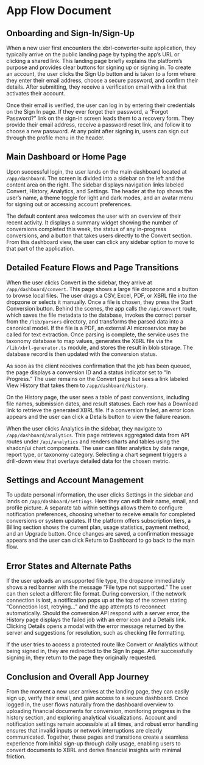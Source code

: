 # App Flow Document

## Onboarding and Sign-In/Sign-Up

When a new user first encounters the xbrl-converter-suite application, they typically arrive on the public landing page by typing the app’s URL or clicking a shared link. This landing page briefly explains the platform’s purpose and provides clear buttons for signing up or signing in. To create an account, the user clicks the Sign Up button and is taken to a form where they enter their email address, choose a secure password, and confirm their details. After submitting, they receive a verification email with a link that activates their account.

Once their email is verified, the user can log in by entering their credentials on the Sign In page. If they ever forget their password, a “Forgot Password?” link on the sign-in screen leads them to a recovery form. They provide their email address, receive a password reset link, and follow it to choose a new password. At any point after signing in, users can sign out through the profile menu in the header.

## Main Dashboard or Home Page

Upon successful login, the user lands on the main dashboard located at `/app/dashboard`. The screen is divided into a sidebar on the left and the content area on the right. The sidebar displays navigation links labeled Convert, History, Analytics, and Settings. The header at the top shows the user’s name, a theme toggle for light and dark modes, and an avatar menu for signing out or accessing account preferences.

The default content area welcomes the user with an overview of their recent activity. It displays a summary widget showing the number of conversions completed this week, the status of any in-progress conversions, and a button that takes users directly to the Convert section. From this dashboard view, the user can click any sidebar option to move to that part of the application.

## Detailed Feature Flows and Page Transitions

When the user clicks Convert in the sidebar, they arrive at `/app/dashboard/convert`. This page shows a large file dropzone and a button to browse local files. The user drags a CSV, Excel, PDF, or XBRL file into the dropzone or selects it manually. Once a file is chosen, they press the Start Conversion button. Behind the scenes, the app calls the `/api/convert` route, which saves the file metadata to the database, invokes the correct parser from the `/lib/parsers` directory, and transforms the parsed data into a canonical model. If the file is a PDF, an external AI microservice may be called for text extraction. Once parsing is complete, the service uses the taxonomy database to map values, generates the XBRL file via the `/lib/xbrl-generator.ts` module, and stores the result in blob storage. The database record is then updated with the conversion status.

As soon as the client receives confirmation that the job has been queued, the page displays a conversion ID and a status indicator set to “In Progress.” The user remains on the Convert page but sees a link labeled View History that takes them to `/app/dashboard/history`.

On the History page, the user sees a table of past conversions, including file names, submission dates, and result statuses. Each row has a Download link to retrieve the generated XBRL file. If a conversion failed, an error icon appears and the user can click a Details button to view the failure reason.

When the user clicks Analytics in the sidebar, they navigate to `/app/dashboard/analytics`. This page retrieves aggregated data from API routes under `/api/analytics` and renders charts and tables using the shadcn/ui chart components. The user can filter analytics by date range, report type, or taxonomy category. Selecting a chart segment triggers a drill-down view that overlays detailed data for the chosen metric.

## Settings and Account Management

To update personal information, the user clicks Settings in the sidebar and lands on `/app/dashboard/settings`. Here they can edit their name, email, and profile picture. A separate tab within settings allows them to configure notification preferences, choosing whether to receive emails for completed conversions or system updates. If the platform offers subscription tiers, a Billing section shows the current plan, usage statistics, payment method, and an Upgrade button. Once changes are saved, a confirmation message appears and the user can click Return to Dashboard to go back to the main flow.

## Error States and Alternate Paths

If the user uploads an unsupported file type, the dropzone immediately shows a red banner with the message “File type not supported.” The user can then select a different file format. During conversion, if the network connection is lost, a notification pops up at the top of the screen stating “Connection lost, retrying…” and the app attempts to reconnect automatically. Should the conversion API respond with a server error, the History page displays the failed job with an error icon and a Details link. Clicking Details opens a modal with the error message returned by the server and suggestions for resolution, such as checking file formatting.

If the user tries to access a protected route like Convert or Analytics without being signed in, they are redirected to the Sign In page. After successfully signing in, they return to the page they originally requested.

## Conclusion and Overall App Journey

From the moment a new user arrives at the landing page, they can easily sign up, verify their email, and gain access to a secure dashboard. Once logged in, the user flows naturally from the dashboard overview to uploading financial documents for conversion, monitoring progress in the history section, and exploring analytical visualizations. Account and notification settings remain accessible at all times, and robust error handling ensures that invalid inputs or network interruptions are clearly communicated. Together, these pages and transitions create a seamless experience from initial sign-up through daily usage, enabling users to convert documents to XBRL and derive financial insights with minimal friction.